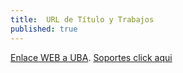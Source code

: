 ```yaml
---
title:  URL de Título y Trabajos
published: true
---
```


[Enlace WEB a UBA](http://bit.ly/2lJMsgO).
[Soportes click aqui](https://drive.google.com/file/d/0B7-WI7n6pz2fYzlGeDBMRllUTWc/view?usp=sharing&resourcekey=0-e5Tn22GJ3syWB3CXgjWUlw)
